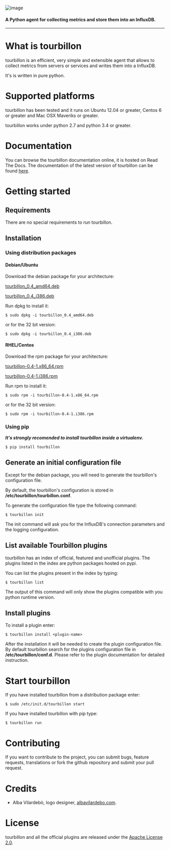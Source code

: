 ![image](https://raw.githubusercontent.com/tourbillonpy/tourbillon-agent/master/assets/tourbillon_logo_gray.png) 
#### A Python agent for collecting metrics and store them into an InfluxDB.

-----

# What is tourbillon

tourbillon is an efficient, very simple and extensible agent that allows to collect metrics from servers or services and writes them into a InfluxDB.

It's is written in pure python.

# Supported platforms

tourbillon has been tested and it runs on Ubuntu 12.04 or greater, Centos 6 or greater and Mac OSX Maveriks or greater.
 
tourbillon works under python 2.7 and python 3.4 or greater.

# Documentation

You can browse the tourbillon documentation online, it is hosted on Read The Docs.
The documentation of the latest version of tourbillon can be found [here](http://tourbillon.readthedocs.org/en/latest/).


# Getting started

## Requirements

There are no special requirements to run tourbillon.

## Installation

### Using distribution packages

#### Debian/Ubuntu

Download the debian package for your architecture:


[tourbillon_0.4_amd64.deb](https://github.com/tourbillonpy/tourbillon-agent/attachments/releases/download/0.4/tourbillon_0.4_amd64.deb)

[tourbillon_0.4_i386.deb](https://github.com/tourbillonpy/tourbillon-agent/attachments/releases/download/0.4/tourbillon_0.4_i386.deb)

Run dpkg to install it:

```
$ sudo dpkg -i tourbillon_0.4_amd64.deb
```

or for the 32 bit version:

```
$ sudo dpkg -i tourbillon_0.4_i386.deb
```



#### RHEL/Centos


Download the rpm package for your architecture:


[tourbillon-0.4-1.x86_64.rpm](https://github.com/tourbillonpy/tourbillon-agent/attachments/releases/download/0.4/tourbillon-0.4-1.x86_64.rpm)

[tourbillon-0.4-1.i386.rpm](https://github.com/tourbillonpy/tourbillon-agent/attachments/releases/download/0.4/tourbillon-0.4-1.i386.rpm)


Run rpm to install it:

```
$ sudo rpm -i tourbillon-0.4-1.x86_64.rpm
```

or for the 32 bit version:

```
$ sudo rpm -i tourbillon-0.4-1.i386.rpm
```



### Using pip

**_It's strongly recomended to install tourbillon inside a virtualenv._**


```
$ pip install tourbillon
```


## Generate an initial configuration file

Except for the debian package, you will need to generate the tourbillon's configuration file.

By default, the tourbillon's configuration is stored in **/etc/tourbillon/tourbillon.conf**.

To generate the configuration file type the following command:

```
$ tourbillon init
```

The init command will ask you for the InfluxDB's connection parameters and the logging configuration.



## List available Tourbillon plugins
tourbillon has an index of official, featured and unofficial plugins.
The plugins listed in the index are python packages hosted on pypi.

You can list the plugins present in the index by typing:

```
$ tourbillon list
```

The output of this command will only show the plugins compatible with you python runtime version.


## Install plugins

To install a plugin enter:

```
$ tourbillon install <plugin-name>
```

After the installation it will be needed to create the plugin configuration file.
By default tourbillon search for the plugins configuration file in **/etc/tourbillon/conf.d**.
Please refer to the plugin documentation for detailed instruction.


# Start tourbillon

If you have installed tourbillon from a distribution package enter:

```
$ sudo /etc/init.d/tourbillon start
```

If you have installed tourbillon with pip type:

```
$ tourbillon run
```



# Contributing

If you want to contribute to the project, you can submit bugs, feature requests, translations or fork the github repository and submit your pull request.


# Credits

* Alba Vilardebò, logo designer, [albavilardebo.com](http://albavilardebo.com).


# License

tourbillon and all the official plugins are released under the [Apache License 2.0](http://www.apache.org/licenses/LICENSE-2.0.html).








